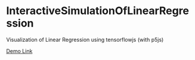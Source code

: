 # InteractiveSimulationOfLinearRegression
Visualization of Linear Regression using tensorflowjs (with p5js)


[Demo Link]( https://vishalambre.github.io/InteractiveSimulationOfLinearRegression/)
